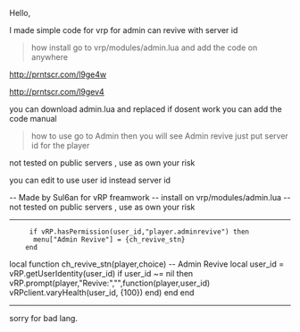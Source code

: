 Hello,

I made simple code for vrp for admin can revive with server id 

>how install 
go to vrp/modules/admin.lua and add the code on anywhere 

http://prntscr.com/l9ge4w

http://prntscr.com/l9gev4

you can download admin.lua and replaced if dosent work you can add the code manual

> how to use 
go to Admin then you will see Admin revive just put server id for the player 

not tested on public servers , use as own your risk

you can edit to use user id instead server id

-- Made by Sul6an for vRP freamwork
-- install on vrp/modules/admin.lua 
-- not tested on public servers , use as own your risk



-----------------------------------------------------------------------------------
		 if vRP.hasPermission(user_id,"player.adminrevive") then
          menu["Admin Revive"] = {ch_revive_stn}
        end
	
local function ch_revive_stn(player,choice) -- Admin Revive 
  local user_id = vRP.getUserIdentity(user_id)
  if user_id ~= nil then
    vRP.prompt(player,"Revive:","",function(player,user_id) 
	  	vRPclient.varyHealth(user_id, {100})
    end)
  end
end

----------------------------------------------------------------------------------

sorry for bad lang.
